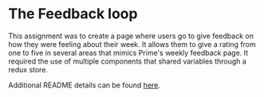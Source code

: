 # The Feedback loop

This assignment was to create a page where users go to give feedback on how they were feeling about their week. It allows them to give a rating from one to five in several areas that mimics Prime's weekly feedback page. It required the use of multiple components that shared variables through a redux store.

Additional README details can be found [here](https://github.com/PrimeAcademy/readme-template/blob/master/README.md).
